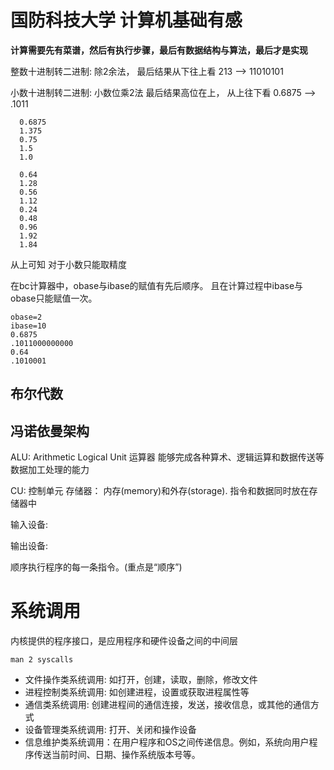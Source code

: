 
# 国防科技大学 计算机基础有感

**计算需要先有菜谱，然后有执行步骤，最后有数据结构与算法，最后才是实现**

整数十进制转二进制: 除2余法， 最后结果从下往上看
213 --> 11010101

小数十进制转二进制: 小数位乘2法 最后结果高位在上， 从上往下看
0.6875 --> .1011

```
  0.6875
  1.375
  0.75
  1.5
  1.0

  0.64
  1.28
  0.56
  1.12
  0.24
  0.48
  0.96
  1.92
  1.84
```
从上可知 对于小数只能取精度

在bc计算器中，obase与ibase的赋值有先后顺序。
且在计算过程中ibase与obase只能赋值一次。
```
obase=2
ibase=10
0.6875
.1011000000000
0.64
.1010001
```

## 布尔代数

## 冯诺依曼架构

ALU: Arithmetic Logical Unit 运算器  能够完成各种算术、逻辑运算和数据传送等数据加工处理的能力

CU: 控制单元
存储器： 内存(memory)和外存(storage). 指令和数据同时放在存储器中

输入设备:

输出设备:

顺序执行程序的每一条指令。(重点是“顺序”)

# 系统调用

内核提供的程序接口，是应用程序和硬件设备之间的中间层

`man 2 syscalls`

- 文件操作类系统调用: 如打开，创建，读取，删除，修改文件
- 进程控制类系统调用: 如创建进程，设置或获取进程属性等
- 通信类系统调用: 创建进程间的通信连接，发送，接收信息，或其他的通信方式
- 设备管理类系统调用: 打开、关闭和操作设备
- 信息维护类系统调用：在用户程序和OS之间传递信息。例如，系统向用户程序传送当前时间、日期、操作系统版本号等。